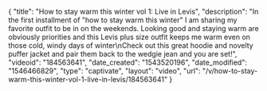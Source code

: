 {
    "title": "How to stay warm this winter vol 1: Live in Levis",
    "description": "In the first installment of \"how to stay warm this winter\" I am sharing my favorite outfit to be in on the weekends. Looking good and staying warm are obviously priorities and this Levis plus size outfit keeps me warm even on those cold, windy days of winter\nCheck out this great hoodie and novelty puffer jacket and pair them back to the wedgie jean and you are set!",
    "videoid": "184563641",
    "date_created": "1543520196",
    "date_modified": "1546466829",
    "type": "captivate",
    "layout": "video",
    "url": "\/v\/how-to-stay-warm-this-winter-vol-1-live-in-levis\/184563641"
}